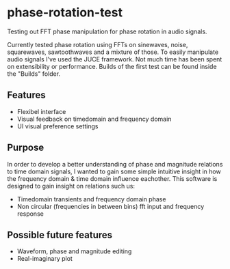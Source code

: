 # phase-rotation-test
Testing out FFT phase manipulation for phase rotation in audio signals.

Currently tested phase rotation using FFTs on sinewaves, noise, squarewaves, sawtoothwaves and a mixture of those. To easily manipulate audio signals I've used the JUCE framework. Not much time has been spent on extensibility or performance. Builds of the first test can be found inside the "Builds" folder.

## Features
- Flexibel interface
- Visual feedback on timedomain and frequency domain
- UI visual preference settings

## Purpose
In order to develop a better understanding of phase and magnitude relations to time domain signals, I wanted to gain some simple intuitive insight in how the frequency domain & time domain influence eachother. This software is designed to gain insight on relations such us:
- Timedomain transients and frequency domain phase
- Non circular (frequencies in between bins) fft input and frequency response

## Possible future features
- Waveform, phase and magnitude editing
- Real-imaginary plot
